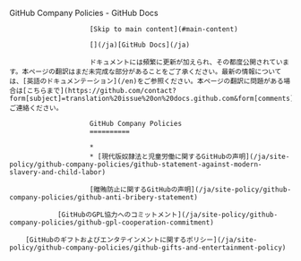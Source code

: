 GitHub Company Policies - GitHub Docs

                        [Skip to main content](#main-content)

                        [](/ja)[GitHub Docs](/ja)

                        ドキュメントには頻繁に更新が加えられ、その都度公開されています。本ページの翻訳はまだ未完成な部分があることをご了承ください。最新の情報については、[英語のドキュメンテーション](/en)をご参照ください。本ページの翻訳に問題がある場合は[こちらまで](https://github.com/contact?form[subject]=translation%20issue%20on%20docs.github.com&form[comments]=)ご連絡ください。

                        GitHub Company Policies
                        ==========

                        *
                        * [現代版奴隷法と児童労働に関するGitHubの声明](/ja/site-policy/github-company-policies/github-statement-against-modern-slavery-and-child-labor)

                        [贈賄防止に関するGitHubの声明](/ja/site-policy/github-company-policies/github-anti-bribery-statement)

                [GitHubのGPL協力へのコミットメント](/ja/site-policy/github-company-policies/github-gpl-cooperation-commitment)

        [GitHubのギフトおよびエンタテインメントに関するポリシー](/ja/site-policy/github-company-policies/github-gifts-and-entertainment-policy)
